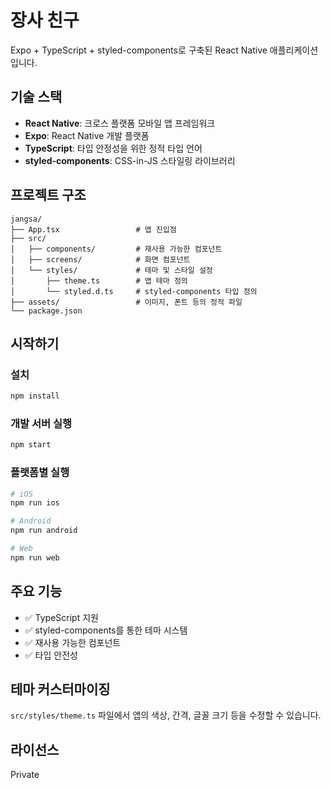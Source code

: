 # 장사 친구

Expo + TypeScript + styled-components로 구축된 React Native 애플리케이션입니다.

## 기술 스택

- **React Native**: 크로스 플랫폼 모바일 앱 프레임워크
- **Expo**: React Native 개발 플랫폼
- **TypeScript**: 타입 안정성을 위한 정적 타입 언어
- **styled-components**: CSS-in-JS 스타일링 라이브러리

## 프로젝트 구조

```
jangsa/
├── App.tsx                 # 앱 진입점
├── src/
│   ├── components/         # 재사용 가능한 컴포넌트
│   ├── screens/            # 화면 컴포넌트
│   └── styles/             # 테마 및 스타일 설정
│       ├── theme.ts        # 앱 테마 정의
│       └── styled.d.ts     # styled-components 타입 정의
├── assets/                 # 이미지, 폰트 등의 정적 파일
└── package.json
```

## 시작하기

### 설치

```bash
npm install
```

### 개발 서버 실행

```bash
npm start
```

### 플랫폼별 실행

```bash
# iOS
npm run ios

# Android
npm run android

# Web
npm run web
```

## 주요 기능

- ✅ TypeScript 지원
- ✅ styled-components를 통한 테마 시스템
- ✅ 재사용 가능한 컴포넌트
- ✅ 타입 안전성

## 테마 커스터마이징

`src/styles/theme.ts` 파일에서 앱의 색상, 간격, 글꼴 크기 등을 수정할 수 있습니다.

## 라이선스

Private
